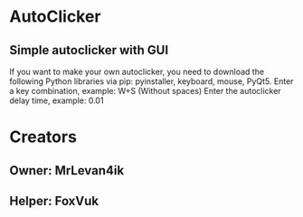 # AutoClicker
## Simple autoclicker with GUI

If you want to make your own autoclicker, you need to download the following Python libraries via pip: pyinstaller, keyboard, mouse, PyQt5.
Enter a key combination, example: W+S (Without spaces)
Enter the autoclicker delay time, example: 0.01

# Creators

## Owner: MrLevan4ik
## Helper: FoxVuk
